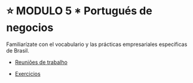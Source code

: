 # :star: MODULO 5 *  Portugués de negocios

Familiarízate con el vocabulario y las prácticas empresariales específicas de Brasil.

- [Reuniões de trabalho](https://github.com/eugenia1984/trabajaParaBrasil/blob/main/modulo5/reuni%C3%B5es_de_trabalho.md)

- [Exercicios](https://github.com/eugenia1984/trabajaParaBrasil/blob/main/modulo5/exercicios.md)
